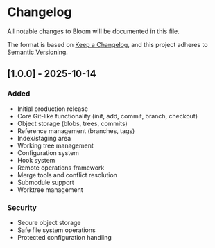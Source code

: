 # Changelog

All notable changes to Bloom will be documented in this file.

The format is based on [Keep a Changelog](https://keepachangelog.com/en/1.0.0/),
and this project adheres to [Semantic Versioning](https://semver.org/spec/v2.0.0.html).

## [1.0.0] - 2025-10-14

### Added
- Initial production release
- Core Git-like functionality (init, add, commit, branch, checkout)
- Object storage (blobs, trees, commits)
- Reference management (branches, tags)
- Index/staging area
- Working tree management
- Configuration system
- Hook system
- Remote operations framework
- Merge tools and conflict resolution
- Submodule support
- Worktree management

### Security
- Secure object storage
- Safe file system operations
- Protected configuration handling